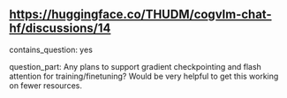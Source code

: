 ## https://huggingface.co/THUDM/cogvlm-chat-hf/discussions/14

contains_question: yes

question_part: Any plans to support gradient checkpointing and flash attention for training/finetuning? Would be very helpful to get this working on fewer resources.